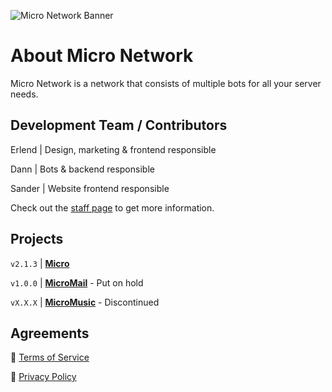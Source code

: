 ![Micro Network Banner](https://i.microbot.me/uploads/Micro_Blue_Twitter.png "Micro Network Banner")

# About Micro Network

Micro Network is a network that consists of multiple bots for all your server needs.

## Development Team / Contributors

Erlend | Design, marketing & frontend responsible

Dann | Bots & backend responsible

Sander | Website frontend responsible

Check out the [staff page](https://microbot.me/staff) to get more information.

## Projects
`v2.1.3` | **[Micro](https://microbot.me)**

`v1.0.0` | **[MicroMail](https://mail.microbot.me)** - Put on hold

`vX.X.X` | **[MicroMusic](https://music.microbot.me)** - Discontinued

## Agreements
:link: [Terms of Service](https://microbot.me/terms)

:link: [Privacy Policy](https://microbot.me/privacy)
